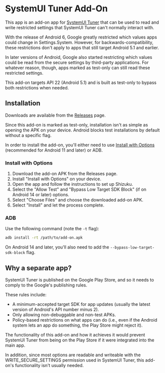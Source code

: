 # SystemUI Tuner Add-On
This app is an add-on app for [SystemUI Tuner](https://github.com/zacharee/Tweaker) that can be used to read and write restricted settings that SystemUI Tuner can't normally interact with.

With the release of Android 6, Google greatly restricted which values apps could change in Settings.System. However, for backwards-compatibility, these restrictions don't apply to apps that still target Android 5.1 and earlier.

In later versions of Android, Google also started restricting which values could be read from the secure settings by third-party applications. For whatever reason, though, apps marked as test-only can still read these restricted settings.

This add-on targets API 22 (Android 5.1) and is built as test-only to bypass both restrictions when needed.

## Installation
Downloads are available from the [Releases](https://github.com/zacharee/SystemUITunerSystemSettings/releases) page.

Since this add-on is marked as test-only, installation isn't as simple as opening the APK on your device. Android blocks test installations by default without a specific flag.

In order to install the add-on, you'll either need to use [Install with Options](https://github.com/zacharee/InstallWithOptions) (recommended for Android 11 and later) or ADB.

### Install with Options
1. Download the add-on APK from the Releases page.
2. Install "Install with Options" on your device.
3. Open the app and follow the instructions to set up Shizuku.
4. Select the "Allow Test" and "Bypass Low Target SDK Block" (if on Android 14 or later) options.
5. Select "Choose Files" and choose the downloaded add-on APK.
6. Select "Install" and let the process complete.

### ADB
Use the following command (note the `-t` flag):
```bash
adb install -rt /path/to/add-on.apk
```

On Android 14 and later, you'll also need to add the `--bypass-low-target-sdk-block` flag.

## Why a separate app?
SystemUI Tuner is published on the Google Play Store, and so it needs to comply to the Google's publishing rules.

These rules include:
- A minimum-accepted target SDK for app updates (usually the latest version of Android's API number minus 2).
- Only allowing non-debuggable and non-test APKs.
- Policy-based restrictions on what apps can do (i.e., even if the Android system lets an app do something, the Play Store might reject it).

The functionality of this add-on and how it achieves it would prevent SystemUI Tuner from being on the Play Store if it were integrated into the main app.

In addition, since most options are readable and writeable with the WRITE_SECURE_SETTINGS permission used in SystemUI Tuner, this add-on's functionality isn't usually needed.
